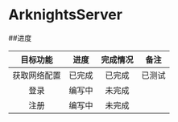 # ArknightsServer
##进度

| 目标功能 | 进度 | 完成情况 | 备注 |
|:---:|:---:|:---:|:---:|
| 获取网络配置 | 已完成 | 已完成 | 已测试 |
| 登录 | 编写中 | 未完成 |  |
| 注册 | 编写中 | 未完成 |  |
